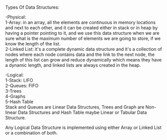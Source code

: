 Types Of Data Structures:

-Physical:\
1-Array: in an array, all the elements are continuous in memory locations and next to each other, and it can be created either in stack or in heap by having a pointer pointing to it, and we use this data structure when we are sure what is the maximum number of elements we are going to store, if we know the length of the list.\
2-Linked List: it's a complete dynamic data structure and it's a collection of nodes where each node contains data and the link to the next node, the length of this list can grow and reduce dynamically which means they have a dynamic length, and linked lists are always created in the heap.

-Logical:\
1-Stack: LIFO\
2-Queues: FIFO\
3-Trees\
4-Graphs\
5-Hash Table\
Stack and Queues are Linear Data Structures, Trees and Graph are Non-linear Data Structures and Hash Table maybe Linear or Tabular Data Structure.

Any Logical Data Structure is implemented using either Array or Linked List or a combination of both.
